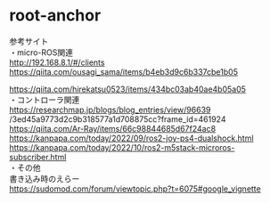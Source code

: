 # root-anchor
参考サイト  
・micro-ROS関連  
http://192.168.8.1/#/clients  
https://qiita.com/ousagi_sama/items/b4eb3d9c6b337cbe1b05  

https://qiita.com/hirekatsu0523/items/434bc03ab40ae4b05a05  
・コントローラ関連  
https://researchmap.jp/blogs/blog_entries/view/96639  /3ed45a9773d2c9b318577a1d708875cc?frame_id=461924  
https://qiita.com/Ar-Ray/items/66c98844685d67f24ac8  
https://kanpapa.com/today/2022/09/ros2-joy-ps4-dualshock.html  
https://kanpapa.com/today/2022/10/ros2-m5stack-microros-subscriber.html  
・その他  
書き込み時のえらー  
https://sudomod.com/forum/viewtopic.php?t=6075#google_vignette  
